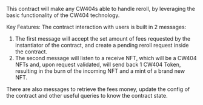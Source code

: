This contract will make any CW404s able to handle reroll, by leveraging the basic functionality of the CW404 technology.

Key Features:
The contract interaction with users is built in 2 messages:
1) The first message will accept the set amount of fees requested by the instantiator of the contract, and create a pending reroll request inside the contract.
2) The second message will listen to a receive NFT, which will be a CW404 NFTs and, upon request validated, will send back 1 CW404 Token, resulting in the burn of the incoming NFT and a mint of a brand new NFT.

There are also messages to retrieve the fees money, update the config of the contract and other useful queries to know the contract state.
